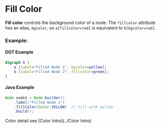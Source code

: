 # **Fill Color**

**Fill color** controls the background color of a node. The `fillcolor` attribute has an alias, `bgcolor`, so `a[fillcolor=red]` is equivalent to `b[bgcolor=red]`.

### **Example:**

#### DOT Example

```dot
digraph G {
    a [label="Filled Node 1", bgcolor=yellow];
    b [label="Filled Node 2", fillcolor=green];
}
```

#### Java Example

```java
Node node1 = Node.builder()
    .label("Filled Node 1")
    .fillColor(Color.YELLOW)  // Fill with yellow
    .build();
```

Color detail see [Color Intro](../Color Intro)